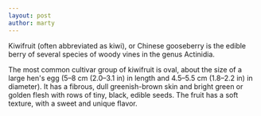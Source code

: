 ```yaml
---
layout: post
author: marty
---
```

Kiwifruit (often abbreviated as kiwi), or Chinese gooseberry is the
edible berry of several species of woody vines in the genus Actinidia.

The most common cultivar group of kiwifruit is oval, about the size of
a large hen's egg (5–8 cm (2.0–3.1 in) in length and 4.5–5.5 cm
(1.8–2.2 in) in diameter). It has a fibrous, dull greenish-brown skin
and bright green or golden flesh with rows of tiny, black, edible
seeds. The fruit has a soft texture, with a sweet and unique flavor.
